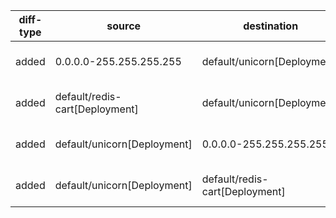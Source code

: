 | diff-type | source | destination | ref1 | ref2 | workloads-diff-info |
|-----------|--------|-------------|------|------|---------------------|
| added | 0.0.0.0-255.255.255.255 | default/unicorn[Deployment] | No Connections | All Connections | workload default/unicorn[Deployment] added |
| added | default/redis-cart[Deployment] | default/unicorn[Deployment] | No Connections | All Connections | workload default/unicorn[Deployment] added |
| added | default/unicorn[Deployment] | 0.0.0.0-255.255.255.255 | No Connections | All Connections | workload default/unicorn[Deployment] added |
| added | default/unicorn[Deployment] | default/redis-cart[Deployment] | No Connections | All Connections | workload default/unicorn[Deployment] added |